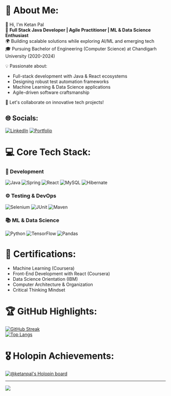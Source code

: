 # 💫 About Me:
👋 Hi, I'm Ketan Pal  
🚀 **Full Stack Java Developer | Agile Practitioner | ML & Data Science Enthusiast**  
🌍 Building scalable solutions while exploring AI/ML and emerging tech  
🎓 Pursuing Bachelor of Engineering (Computer Science) at Chandigarh University (2020-2024)  

💡 Passionate about:  
- Full-stack development with Java & React ecosystems  
- Designing robust test automation frameworks  
- Machine Learning & Data Science applications  
- Agile-driven software craftsmanship  

🌟 Let's collaborate on innovative tech projects!  

## 🌐 Socials:
[![LinkedIn](https://img.shields.io/badge/LinkedIn-Connect%20Professionally-%230077B5?logo=linkedin)](https://linkedin.com/in/ketan-pal)
[![Portfolio](https://img.shields.io/badge/Portfolio-Visit%20My%20Work-%23FF4088?logo=react)](https://ketanpal.tech)

# 💻 Core Tech Stack:
### 🧩 Development
![Java](https://img.shields.io/badge/Java-%23ED8B00.svg?logo=openjdk&logoColor=white)
![Spring](https://img.shields.io/badge/Spring-%236DB33F.svg?logo=spring&logoColor=white)
![React](https://img.shields.io/badge/React-%2320232a.svg?logo=react&logoColor=%2361DAFB)
![MySQL](https://img.shields.io/badge/MySQL-4479A1.svg?logo=mysql&logoColor=white)
![Hibernate](https://img.shields.io/badge/Hibernate-59666C?logo=Hibernate)

### ⚙️ Testing & DevOps
![Selenium](https://img.shields.io/badge/Selenium-43B02A?logo=selenium&logoColor=white)
![JUnit](https://img.shields.io/badge/JUnit5-25A162?logo=jest&logoColor=white)
![Maven](https://img.shields.io/badge/Maven-C71A36?logo=Apache+Maven)

### 📚 ML & Data Science
![Python](https://img.shields.io/badge/Python-3776AB?logo=python&logoColor=white)
![TensorFlow](https://img.shields.io/badge/TensorFlow-FF6F00?logo=tensorflow)
![Pandas](https://img.shields.io/badge/Pandas-150458?logo=pandas)

# 📜 Certifications:
- Machine Learning (Coursera)  
- Front-End Development with React (Coursera)  
- Data Science Orientation (IBM)  
- Computer Architecture & Organization  
- Critical Thinking Mindset  

# 🏆 GitHub Highlights:
[![GitHub Streak](https://streak-stats.demolab.com/?user=Ketan-Pal&theme=merko)](https://git.io/streak-stats)  
[![Top Langs](https://github-readme-stats.vercel.app/api/top-langs/?username=Ketan-Pal&layout=compact&theme=merko)](https://github.com/anuraghazra/github-readme-stats)

# 🎖️ Holopin Achievements:
[![@ketanpal's Holopin board](https://holopin.me/ketanpal)](https://holopin.io/@ketanpal)

---
[![](https://visitcount.itsvg.in/api?id=Ketan-Pal&label=Profile%20Views&color=6)](https://visitcount.itsvg.in)
